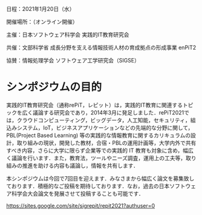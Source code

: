 日程：2021年1月20日（水） 

開催場所：（オンライン開催）

主催：日本ソフトウェア科学会 実践的IT教育研究会 

共催：文部科学省 成長分野を支える情報技術人材の育成拠点の形成事業 enPiT2

協賛：情報処理学会 ソフトウェア工学研究会（SIGSE）

# シンポジウムの目的
実践的IT教育研究会（通称rePiT，レピット）は，実践的IT教育に関連するトピックを広く議論する研究会であり，2014年3月に発足しました．rePiT2021では，クラウドコンピューティング，ビッグデータ，人工知能，セキュリティ，組込みシステム，IoT，ビジネスアプリケーションなどの先端的な分野に関して，PBL(Project Based Learning) 等の実践的な情報教育に関するカリキュラムの設計，取り組みの現状，開発した教材，合宿・PBLの運用計画等，大学内外で共有すべき内容，さらに大学に限らず企業等での実践的 IT 教育も対象に含め，幅広く議論を行います．また，教育法，ツールやニーズ調査，運用上の工夫等，取り組みの推進を助ける内容も議論し，情報を共有します．

本シンポジウムは今回で7回目を迎えます．みなさまから幅広く論文を募集致しております．積極的なご投稿を期待しております．なお，過去の日本ソフトウェア科学会大会論文を発展させて投稿することも可能です．

https://sites.google.com/site/sigrepit/repit2021?authuser=0